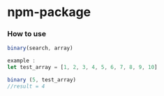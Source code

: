# npm-package

### How to use

```javascript
binary(search, array)

example :
let test_array = [1, 2, 3, 4, 5, 6, 7, 8, 9, 10]

binary (5, test_array) 
//result = 4
```
